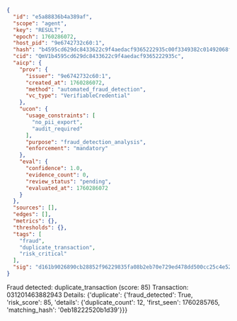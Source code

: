 ```json
{
  "id": "e5a88836b4a389af",
  "scope": "agent",
  "key": "RESULT",
  "epoch": 1760286072,
  "host_pid": "9e6742732c60:1",
  "hash": "b4595cd629dc8433622c9f4aedacf9365222935c00f3349382c01492068f2806",
  "cid": "QmV1b4595cd629dc8433622c9f4aedacf9365222935c",
  "aicp": {
    "prov": {
      "issuer": "9e6742732c60:1",
      "created_at": 1760286072,
      "method": "automated_fraud_detection",
      "vc_type": "VerifiableCredential"
    },
    "ucon": {
      "usage_constraints": [
        "no_pii_export",
        "audit_required"
      ],
      "purpose": "fraud_detection_analysis",
      "enforcement": "mandatory"
    },
    "eval": {
      "confidence": 1.0,
      "evidence_count": 0,
      "review_status": "pending",
      "evaluated_at": 1760286072
    }
  },
  "sources": [],
  "edges": [],
  "metrics": {},
  "thresholds": {},
  "tags": [
    "fraud",
    "duplicate_transaction",
    "risk_critical"
  ],
  "sig": "d161b9026890cb28852f96229835fa08b2eb70e729ed478dd500cc25c4e52851"
}
```

Fraud detected: duplicate_transaction (score: 85)
Transaction: 031201463882943
Details: {'duplicate': {'fraud_detected': True, 'risk_score': 85, 'details': {'duplicate_count': 12, 'first_seen': 1760285765, 'matching_hash': '0eb18222520b1d39'}}}